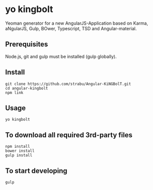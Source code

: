 yo kingbolt
===========
Yeoman generator for a new AngularJS-Application based on
Karma, aNgularJS, Gulp, BOwer, Typescript,
TSD and Angular-material.

Prerequisites
-------------
Node.js, git and gulp must be installed (gulp globally).

Install
-------
```
git clone https://github.com/strabu/Angular-KiNGBolT.git
cd angular-kingbolt
npm link
```

Usage
-----
```
yo kingbolt
```

To download all required 3rd-party files
-------------------
```
npm install
bower install
gulp install
```


To start developing
-------------------
```
gulp
```

